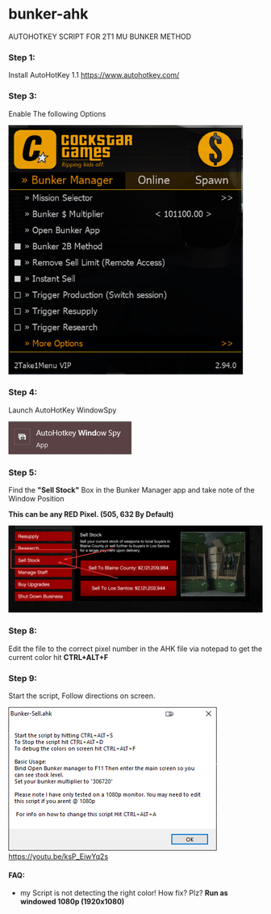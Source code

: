 # bunker-ahk
AUTOHOTKEY SCRIPT FOR 2T1 MU BUNKER METHOD

### Step 1: 
Install AutoHotKey 1.1
https://www.autohotkey.com/

### Step 3: 
Enable The following Options

![2T1 Settings](./images/menusettings.png)

### Step 4: 
Launch AutoHotKey WindowSpy

![windowspy icon](./images/windowspy.png)

### Step 5: 
Find the <b>"Sell Stock"</b> Box in the Bunker Manager app and take note of the Window Position 

<b>This can be any RED Pixel. (505, 632 By Default)</b> 

![Sell Stock Box](./images/sellstock.png)

### Step 8: 
Edit the file to the correct pixel number in the AHK file via notepad
to get the current color hit <b>CTRL+ALT+F</b>

### Step 9: 
Start the script, Follow directions on screen.

![Main Message at Launch](./images/mainscreen.png)
https://youtu.be/ksP_EiwYq2s

#### FAQ: 

* my Script is not detecting the right color! How fix? Plz? <b>Run as windowed 1080p (1920x1080)</b>
